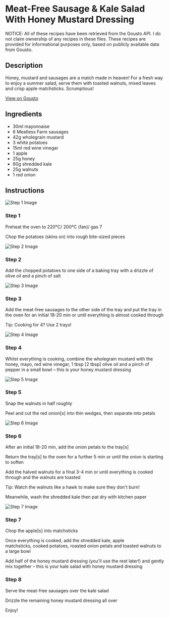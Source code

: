 # Meat-Free Sausage & Kale Salad With Honey Mustard Dressing

NOTICE: All of these recipes have been retrieved from the Gousto API. I do not claim ownership of any recipes in these files. These recipes are provided for informational purposes only, based on publicly available data from Gousto.

## Description

Honey, mustard and sausages are a match made in heaven! For a fresh way to enjoy a summer salad, serve them with toasted walnuts, mixed leaves and crisp apple matchsticks. Scrumptious! 

[View on Gousto](https://www.gousto.co.uk/recipes/cookbook/meat-free-sausages-with-honey-mustard-salad)

## Ingredients

- 30ml mayonnaise
- 6 Meatless Farm sausages
- 42g wholegrain mustard
- 3 white potatoes
- 15ml red wine vinegar
- 1 apple
- 25g honey	
- 80g shredded kale
- 25g walnuts 
- 1 red onion

## Instructions

![Step 1 Image](https://production-media.gousto.co.uk/cms/recipe-step-image/Step-1-1582890318165-x200.jpg)

### Step 1

Preheat the oven to 220°C/ 200°C (fan)/ gas 7

Chop the potatoes (skins on) into rough bite-sized pieces

![Step 2 Image](https://production-media.gousto.co.uk/cms/recipe-step-image/Step-2-1582890324820-x200.jpg)

### Step 2

Add the chopped potatoes to one side of a baking tray with a drizzle of olive oil and a pinch of salt

![Step 3 Image](https://production-media.gousto.co.uk/cms/recipe-step-image/Step-3-1582890329329-x200.jpg)

### Step 3

Add the meat-free sausages to the other side of the tray and put the tray in the oven for an initial 18-20 min or until everything is almost cooked through

Tip: Cooking for 4? Use 2 trays!

![Step 4 Image](https://production-media.gousto.co.uk/cms/recipe-step-image/Step-4-1582890331651-x200.jpg)

### Step 4

Whilst everything is cooking, combine the wholegrain mustard with the honey, mayo, red wine vinegar, 1 tbsp <span class="text-danger">[2 tbsp]</span> olive oil and a pinch of pepper in a small bowl – this is your honey mustard dressing

![Step 5 Image](https://production-media.gousto.co.uk/cms/recipe-step-image/Step-5-1582890337012-x200.jpg)

### Step 5

Snap the walnuts in half roughly

Peel and cut the red onion<span class="text-danger">[s]</span> into thin wedges, then separate into petals

![Step 6 Image](https://production-media.gousto.co.uk/cms/recipe-step-image/Step-6-1582890339077-x200.jpg)

### Step 6

After an initial 18-20 min, add the onion petals to the tray<span class="text-danger">[s]</span>

Return the tray<span class="text-danger">[s]</span> to the oven for a further 5 min or until the onion is starting to soften

Add the halved walnuts for a final 3-4 min or until everything is cooked through and the walnuts are toasted

Tip: Watch the walnuts like a hawk to make sure they don't burn!

Meanwhile, wash the shredded kale then pat dry with kitchen paper

![Step 7 Image](https://production-media.gousto.co.uk/cms/recipe-step-image/Step-7-1582890441714-x200.jpg)

### Step 7

Chop the apple<span class="text-danger">[s]</span> into matchsticks

Once everything is cooked, add the shredded kale, apple matchsticks, cooked potatoes, roasted onion petals and toasted walnuts to a large bowl

Add half of the honey mustard dressing (you'll use the rest later!) and gently mix together – this is your kale salad with honey mustard dressing

### Step 8

Serve the meat-free sausages over the kale salad

Drizzle the remaining honey mustard dressing all over

Enjoy!

